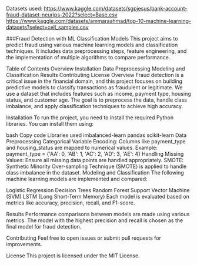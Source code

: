 Datasets used: https://www.kaggle.com/datasets/sgpjesus/bank-account-fraud-dataset-neurips-2022?select=Base.csv
https://www.kaggle.com/datasets/ammaraahmad/top-10-machine-learning-datasets?select=cell_samples.csv


###Fraud Detection with ML Classification Models
This project aims to predict fraud using various machine learning models and classification techniques. It includes data preprocessing steps, feature engineering, and the implementation of multiple algorithms to compare performance.

Table of Contents
Overview
Installation
Data Preprocessing
Modeling and Classification
Results
Contributing
License
Overview
Fraud detection is a critical issue in the financial domain, and this project focuses on building predictive models to classify transactions as fraudulent or legitimate. We use a dataset that includes features such as income, payment type, housing status, and customer age. The goal is to preprocess the data, handle class imbalance, and apply classification techniques to achieve high accuracy.

Installation
To run the project, you need to install the required Python libraries. You can install them using:

bash
Copy code
Libraries used
imbalanced-learn
pandas
scikit-learn
Data Preprocessing
Categorical Variable Encoding: Columns like payment_type and housing_status are mapped to numerical values.
Example: payment_type = {'AA': 0, 'AB': 1, 'AC': 2, 'AD': 3, 'AE': 4}
Handling Missing Values: Ensure all missing data points are handled appropriately.
SMOTE: Synthetic Minority Over-sampling Technique (SMOTE) is applied to handle class imbalance in the dataset.
Modeling and Classification
The following machine learning models are implemented and compared:

Logistic Regression
Decision Trees
Random Forest
Support Vector Machine (SVM)
LSTM (Long Short-Term Memory)
Each model is evaluated based on metrics like accuracy, precision, recall, and F1-score.

Results
Performance comparisons between models are made using various metrics. The model with the highest precision and recall is chosen as the final model for fraud detection.

Contributing
Feel free to open issues or submit pull requests for improvements.

License
This project is licensed under the MIT License.
